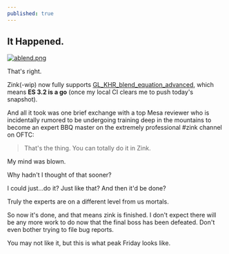 ```yaml
---
published: true
---
```

## It Happened.

[![ablend.png]({{site.url}}/assets/ablend.png)]({{site.url}}/assets/ablend.png)

That's right.

Zink(-wip) now fully supports [GL_KHR_blend_equation_advanced](https://www.khronos.org/registry/OpenGL/extensions/KHR/KHR_blend_equation_advanced.txt), which means **ES 3.2 is a go** (once my local CI clears me to push today's snapshot).

And all it took was one brief exchange with a top Mesa reviewer who is incidentally rumored to be undergoing training deep in the mountains to become an expert BBQ master on the extremely professional #zink channel on OFTC:

> <jekstrand> That's the thing.  You can totally do it in Zink.

My mind was blown.

Why hadn't I thought of that sooner?
 
I could just…do it? Just like that? And then it'd be done?

Truly the experts are on a different level from us mortals.
 
So now it's done, and that means zink is finished. I don't expect there will be any more work to do now that the final boss has been defeated. Don't even bother trying to file bug reports.

You may not like it, but this is what peak Friday looks like.

